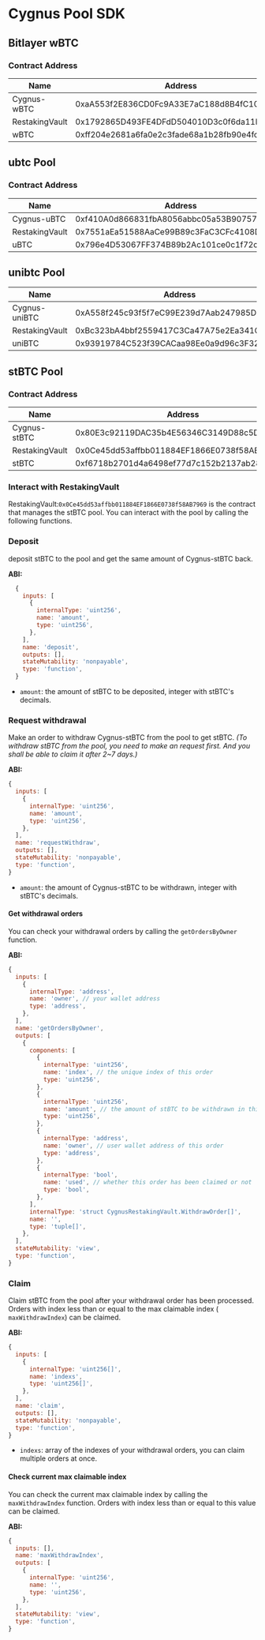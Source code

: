 # Cygnus Pool SDK

## Bitlayer wBTC
### Contract Address
| Name           | Address                                    |
| -------------- | ------------------------------------------ |
| Cygnus-wBTC    | 0xaA553f2E836CD0Fc9A33E7aC188d8B4fC1083395 |
| RestakingVault | 0x1792865D493FE4DFdD504010D3c0f6da11E8046D |
| wBTC           | 0xff204e2681a6fa0e2c3fade68a1b28fb90e4fc5f |

## ubtc Pool
### Contract Address
| Name           | Address                                    |
| -------------- | ------------------------------------------ |
| Cygnus-uBTC    | 0xf410A0d866831fbA8056abbc05a53B90757f58B1 |
| RestakingVault | 0x7551aEa51588AaCe99B89c3FaC3CFc4108DB8094 |
| uBTC           | 0x796e4D53067FF374B89b2Ac101ce0c1f72ccaAc2 |

## unibtc Pool
| Name           | Address                                    |
| -------------- | ------------------------------------------ |
| Cygnus-uniBTC  | 0xA558f245c93f5f7eC99E239d7Aab247985D429fD |
| RestakingVault | 0xBc323bA4bbf2559417C3Ca47A75e2Ea341Cf8320 |
| uniBTC         | 0x93919784C523f39CACaa98Ee0a9d96c3F32b593e |


## stBTC Pool
### Contract Address
| Name           | Address                                    |
| -------------- | ------------------------------------------ |
| Cygnus-stBTC   | 0x80E3c92119DAC35b4E56346C3149D88c5D54C472 |
| RestakingVault | 0x0Ce45dd53affbb011884EF1866E0738f58AB7969 |
| stBTC          | 0xf6718b2701d4a6498ef77d7c152b2137ab28b8a3 |


### Interact with RestakingVault
RestakingVault:`0x0Ce45dd53affbb011884EF1866E0738f58AB7969` is the contract that manages the stBTC pool. You can interact with the pool by calling the following functions.
### Deposit
deposit stBTC to the pool and get the same amount of Cygnus-stBTC back.

**ABI:**

```javascript
  {
    inputs: [
      {
        internalType: 'uint256',
        name: 'amount',
        type: 'uint256',
      },
    ],
    name: 'deposit',
    outputs: [],
    stateMutability: 'nonpayable',
    type: 'function',
  }
```

- `amount`: the amount of stBTC to be deposited, integer with stBTC's decimals.


### Request withdrawal
Make an order to withdraw Cygnus-stBTC from the pool to get stBTC. 
*(To withdraw stBTC from the pool, you need to make an request first. And you shall be able to claim it after 2~7 days.)*

**ABI:**
```javascript
{
  inputs: [
    {
      internalType: 'uint256',
      name: 'amount',
      type: 'uint256',
    },
  ],
  name: 'requestWithdraw',
  outputs: [],
  stateMutability: 'nonpayable',
  type: 'function',
}
```

- `amount`: the amount of Cygnus-stBTC to be withdrawn, integer with stBTC's decimals.

#### Get withdrawal orders
You can check your withdrawal orders by calling the `getOrdersByOwner` function.

**ABI:**

```javascript
{
  inputs: [
    {
      internalType: 'address',
      name: 'owner', // your wallet address
      type: 'address',
    },
  ],
  name: 'getOrdersByOwner',
  outputs: [
    {
      components: [
        {
          internalType: 'uint256',
          name: 'index', // the unique index of this order
          type: 'uint256',
        },
        {
          internalType: 'uint256',
          name: 'amount', // the amount of stBTC to be withdrawn in this order
          type: 'uint256',
        },
        {
          internalType: 'address',
          name: 'owner', // user wallet address of this order
          type: 'address',
        },
        {
          internalType: 'bool',
          name: 'used', // whether this order has been claimed or not
          type: 'bool',
        },
      ],
      internalType: 'struct CygnusRestakingVault.WithdrawOrder[]',
      name: '',
      type: 'tuple[]',
    },
  ],
  stateMutability: 'view',
  type: 'function',
}
```

### Claim
Claim stBTC from the pool after your withdrawal order has been processed. Orders with index less than or equal to the max claimable index ( `maxWithdrawIndex`) can be claimed.

**ABI:**

```javascript
{
  inputs: [
    {
      internalType: 'uint256[]',
      name: 'indexs',
      type: 'uint256[]',
    },
  ],
  name: 'claim',
  outputs: [],
  stateMutability: 'nonpayable',
  type: 'function',
}
```

- `indexs`: array of the indexes of your withdrawal orders, you can claim multiple orders at once.

#### Check current max claimable index
You can check the current max claimable index by calling the `maxWithdrawIndex` function. Orders with index less than or equal to this value can be claimed.

**ABI:**

```javascript
{
  inputs: [],
  name: 'maxWithdrawIndex',
  outputs: [
    {
      internalType: 'uint256',
      name: '',
      type: 'uint256',
    },
  ],
  stateMutability: 'view',
  type: 'function',
}
```
